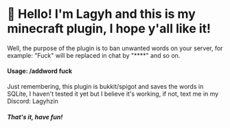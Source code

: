 # 👋 Hello! I'm Lagyh and this is my minecraft plugin, I hope y'all like it!


####
Well, the purpose of the plugin is to ban unwanted words on your server, for example: "Fuck" will be replaced in chat by "****" and so on.


#### Usage: /addword fuck

Just remembering, this plugin is bukkit/spigot and saves the words in SQLite, I haven't tested it yet but I believe it's working, if not, text me in my Discord: Lagyhzin

 
 



##### That's it, have fun!
